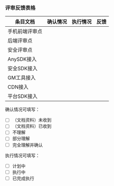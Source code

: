 ### 评审反馈表格

| 条目文档 | 确认情况 | 执行情况 | 反馈 |
| ---- | ---- |  ---- | ---- |
| 手机前端评审点 |  |  |  |
| 后端评审点 |  |  |  |
| 安全评审点 |  |  |  |
| AnySDK接入 |  |  |  |
| 安全SDK接入 |  |  |  |
| GM工具接入 |  |  |  |
| CDN接入 |  |  |  |
| 平台SDK接入 |  |  |  |


确认情况可填写：

- [ ] （文档资料）未收到
- [ ] （文档资料）已收到
- [ ] 不理解
- [ ] 部分理解
- [ ] 完全理解并确认

执行情况可填写：

- [ ] 计划中
- [ ] 执行中
- [ ] 已完成执行
